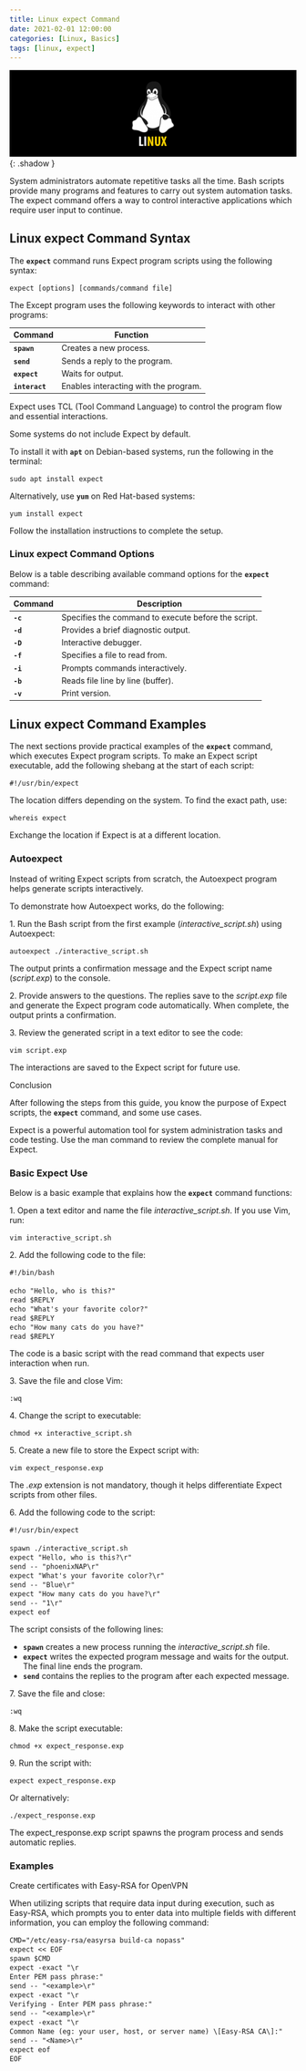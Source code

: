 ```yaml
---
title: Linux expect Command
date: 2021-02-01 12:00:00
categories: [Linux, Basics]
tags: [linux, expect]
---
```

<script defer data-domain="senad-d.github.io" src="https://plus.seki.ink/js/script.js"></script>

![](https://github.com/senad-d/senad-d.github.io/blob/main/_media/images/linux-banner.png?raw=true){: .shadow }

System administrators automate repetitive tasks all the time. Bash scripts provide many programs and features to carry out system automation tasks. The expect command offers a way to control interactive applications which require user input to continue.

## Linux expect Command Syntax

The **`expect`** command runs Expect program scripts using the following syntax:

```shell
expect [options] [commands/command file]
```

The Except program uses the following keywords to interact with other programs:

| Command | Function |
| --- | --- |
| **`spawn`** | Creates a new process. |
| **`send`** | Sends a reply to the program. |
| **`expect`** | Waits for output. |
| **`interact`** | Enables interacting with the program. |

Expect uses TCL (Tool Command Language) to control the program flow and essential interactions.

Some systems do not include Expect by default.

To install it with **`apt`** on Debian-based systems, run the following in the terminal:

```shell
sudo apt install expect
```

Alternatively, use **`yum`** on Red Hat\-based systems:

```shell
yum install expect
```

Follow the installation instructions to complete the setup.

### Linux expect Command Options

Below is a table describing available command options for the **`expect`** command:

| Command | Description |
| --- | --- |
| **`-c`** | Specifies the command to execute before the script. |
| **`-d`** | Provides a brief diagnostic output. |
| **`-D`** | Interactive debugger. |
| **`-f`** | Specifies a file to read from. |
| **`-i`** | Prompts commands interactively. |
| **`-b`** | Reads file line by line (buffer). |
| **`-v`** | Print version. |

## Linux expect Command Examples

The next sections provide practical examples of the **`expect`** command, which executes Expect program scripts. To make an Expect script executable, add the following shebang at the start of each script:

```shell
#!/usr/bin/expect
```

The location differs depending on the system. To find the exact path, use:

```shell
whereis expect
```

Exchange the location if Expect is at a different location.

### Autoexpect

Instead of writing Expect scripts from scratch, the Autoexpect program helps generate scripts interactively.

To demonstrate how Autoexpect works, do the following:

1\. Run the Bash script from the first example (_interactive\_script.sh_) using Autoexpect:

```shell
autoexpect ./interactive_script.sh
```
The output prints a confirmation message and the Expect script name (_script.exp_) to the console.

2\. Provide answers to the questions. The replies save to the _script.exp_ file and generate the Expect program code automatically. When complete, the output prints a confirmation.

3\. Review the generated script in a text editor to see the code:

```shell
vim script.exp
```

The interactions are saved to the Expect script for future use.

Conclusion

After following the steps from this guide, you know the purpose of Expect scripts, the **`expect`** command, and some use cases.

Expect is a powerful automation tool for system administration tasks and code testing. Use the man command to review the complete manual for Expect.

### Basic Expect Use

Below is a basic example that explains how the **`expect`** command functions:

1\. Open a text editor and name the file _interactive\_script.sh_. If you use Vim, run:

```shell
vim interactive_script.sh
```

2\. Add the following code to the file:

```shell
#!/bin/bash

echo "Hello, who is this?"
read $REPLY
echo "What's your favorite color?"
read $REPLY
echo "How many cats do you have?"
read $REPLY
```

The code is a basic script with the read command that expects user interaction when run.

3\. Save the file and close Vim:

```shell
:wq
```

4\. Change the script to executable:

```shell
chmod +x interactive_script.sh
```

5\. Create a new file to store the Expect script with:

```shell
vim expect_response.exp
```

The _.exp_ extension is not mandatory, though it helps differentiate Expect scripts from other files.

6\. Add the following code to the script:

```shell
#!/usr/bin/expect

spawn ./interactive_script.sh
expect "Hello, who is this?\r"
send -- "phoenixNAP\r"
expect "What's your favorite color?\r"
send -- "Blue\r"
expect "How many cats do you have?\r"
send -- "1\r"
expect eof
```

The script consists of the following lines:

-   **`spawn`** creates a new process running the _interactive\_script.sh_ file.
-   **`expect`** writes the expected program message and waits for the output. The final line ends the program.
-   **`send`** contains the replies to the program after each expected message.

7\. Save the file and close:

```shell
:wq
```

8\. Make the script executable:

```shell
chmod +x expect_response.exp
```

9\. Run the script with:

```shell
expect expect_response.exp
```

Or alternatively:

```shell
./expect_response.exp
```

The expect_response.exp script spawns the program process and sends automatic replies.

### Examples

Create certificates with Easy-RSA for OpenVPN

When utilizing scripts that require data input during execution, such as Easy-RSA, which prompts you to enter data into multiple fields with different information, you can employ the following command:

```shell
CMD="/etc/easy-rsa/easyrsa build-ca nopass"
expect << EOF
spawn $CMD
expect -exact "\r
Enter PEM pass phrase:"
send -- "<example>\r"
expect -exact "\r
Verifying - Enter PEM pass phrase:"
send -- "<example>\r"
expect -exact "\r
Common Name (eg: your user, host, or server name) \[Easy-RSA CA\]:"
send -- "<Name>\r"
expect eof
EOF
```